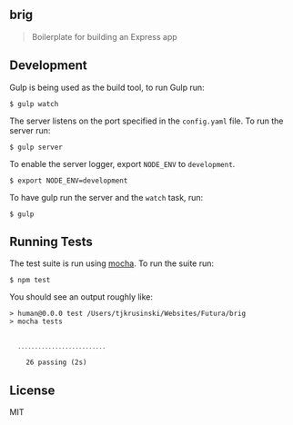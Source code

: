 ## brig

> Boilerplate for building an Express app

## Development

Gulp is being used as the build tool, to run Gulp run:

````
$ gulp watch
````

The server listens on the port specified in the `config.yaml` file. To run the server run:

````
$ gulp server
````

To enable the server logger, export `NODE_ENV` to `development`.

```
$ export NODE_ENV=development
```

To have gulp run the server and the `watch` task, run:

```
$ gulp
```

## Running Tests

The test suite is run using [mocha](http://github.com/visionmedia/mocha). To run the suite run:

```
$ npm test
```

You should see an output roughly like:

```
> human@0.0.0 test /Users/tjkrusinski/Websites/Futura/brig
> mocha tests


  ․․․․․․․․․․․․․․․․․․․․․․․․․․

    26 passing (2s)
```

## License

MIT

